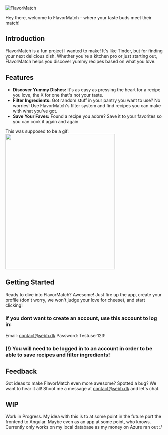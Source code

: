 ![FlavorMatch](https://github.com/sebhansen/FlavorMatch/assets/70775633/1ce95271-4f36-4e67-9193-a06209fdb884)



Hey there, welcome to FlavorMatch - where your taste buds meet their match!

## Introduction
FlavorMatch is a fun project I wanted to make! It's like Tinder, but for finding your next delicious dish. Whether you're a kitchen pro or just starting out, FlavorMatch helps you discover yummy recipes based on what you love.

## Features
- **Discover Yummy Dishes:** It's as easy as pressing the heart for a recipe you love, the X for one that's not your taste.
- **Filter Ingredients:** Got random stuff in your pantry you want to use? No worries! Use FlavorMatch's filter system and find recipes you can make with what you've got.
- **Save Your Faves:** Found a recipe you adore? Save it to your favorites so you can cook it again and again.


This was supposed to be a gif:
<img src="![FlavorMatch-GIF](https://github.com/sebhansen/FlavorMatch/assets/70775633/c80551a3-ce3b-4e93-8c36-4aac72049e0c)" width="350" height="430" />

## Getting Started
Ready to dive into FlavorMatch? Awesome! Just fire up the app, create your profile (don't worry, we won't judge your love for cheese), and start clicking!
### If you dont want to create an account, use this account to log in:
Email: contact@sebh.dk
Password: Testuser123!
### (!) You will need to be logged in to an account in order to be able to save recipes and filter ingredients!

## Feedback
Got ideas to make FlavorMatch even more awesome? Spotted a bug? We want to hear it all! Shoot me a message at contact@sebh.dk and let's chat.

## WIP
Work in Progress. My idea with this is to at some point in the future port the frontend to Angular. Maybe even as an app at some point, who knows.
Currently only works on my local database as my money on Azure ran out :/
